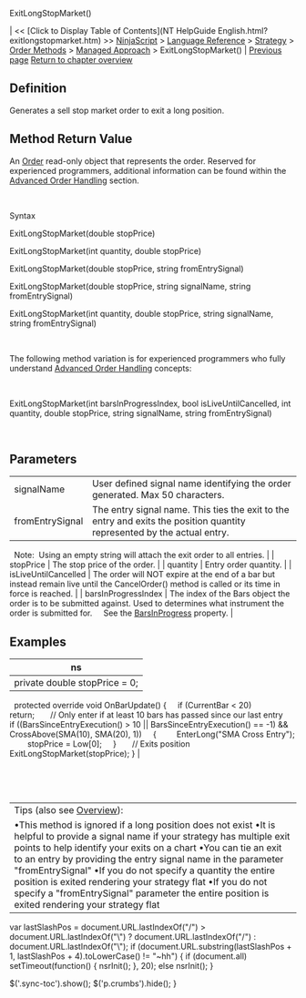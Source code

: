 ﻿










 


ExitLongStopMarket()







| &lt;&lt; [Click to Display Table of Contents](NT HelpGuide English.html?exitlongstopmarket.htm) &gt;&gt;
 [NinjaScript](ninjascript.htm) &gt; [Language Reference](language_reference_wip.htm) &gt; [Strategy](strategy.htm) &gt; [Order Methods](order_methods.htm) &gt; [Managed Approach](managed_approach.htm) &gt;
ExitLongStopMarket() | [Previous page](exitlongstoplimit.htm)
[Return to chapter overview](managed_approach.htm)










Definition
----------


Generates a sell stop market order to exit a long position.



Method Return Value
-------------------


An [Order](order.htm) read-only object that represents the order. Reserved for experienced programmers, additional information can be found within the [Advanced Order Handling](advanced_order_handling.htm) section.   

 


Syntax  

ExitLongStopMarket(double stopPrice)


ExitLongStopMarket(int quantity, double stopPrice)   

ExitLongStopMarket(double stopPrice, string fromEntrySignal)


ExitLongStopMarket(double stopPrice, string signalName, string fromEntrySignal)


ExitLongStopMarket(int quantity, double stopPrice, string signalName, string fromEntrySignal)


 


The following method variation is for experienced programmers who fully understand [Advanced Order Handling](advanced_order_handling.htm) concepts:


 


ExitLongStopMarket(int barsInProgressIndex, bool isLiveUntilCancelled, int quantity, double stopPrice, string signalName, string fromEntrySignal)


 


Parameters
----------




|  |  |
| --- | --- |
| signalName | User defined signal name identifying the order generated. Max 50 characters. |
| fromEntrySignal | The entry signal name. This ties the exit to the entry and exits the position quantity represented by the actual entry. 
 
Note:  Using an empty string will attach the exit order to all entries. |
| stopPrice | The stop price of the order. |
| quantity | Entry order quantity. |
| isLiveUntilCancelled | The order will NOT expire at the end of a bar but instead remain live until the CancelOrder() method is called or its time in force is reached. |
| barsInProgressIndex | The index of the Bars object the order is to be submitted against. Used to determines what instrument the order is submitted for.
 
 
 See the [BarsInProgress](barsinprogress.htm) property. |





Examples
--------




| ns |
| --- |
| private double stopPrice = 0;
 
protected override void OnBarUpdate()
{
     if (CurrentBar &lt; 20)
         return;
 
     // Only enter if at least 10 bars has passed since our last entry
     if ((BarsSinceEntryExecution() &gt; 10 || BarsSinceEntryExecution() == -1) &amp;&amp; CrossAbove(SMA(10), SMA(20), 1))
     {
         EnterLong("SMA Cross Entry");
         stopPrice = Low[0];
     }
 
     // Exits position
     ExitLongStopMarket(stopPrice);
} |



   

 




|  |
| --- |
| Tips (also see [Overview](managed_approach.htm)):
•This method is ignored if a long position does not exist •It is helpful to provide a signal name if your strategy has multiple exit points to help identify your exits on a chart •You can tie an exit to an entry by providing the entry signal name in the parameter "fromEntrySignal" •If you do not specify a quantity the entire position is exited rendering your strategy flat •If you do not specify a "fromEntrySignal" parameter the entire position is exited rendering your strategy flat |






 
 var lastSlashPos = document.URL.lastIndexOf("/") &gt; document.URL.lastIndexOf("\\") ? document.URL.lastIndexOf("/") : document.URL.lastIndexOf("\\");
 if (document.URL.substring(lastSlashPos + 1, lastSlashPos + 4).toLowerCase() != "~hh") {
 if (document.all) setTimeout(function() {
 nsrInit();
 }, 20);
 else nsrInit();
 }
 
 
 $('.sync-toc').show();
 $('p.crumbs').hide();
 }
 
 
 



